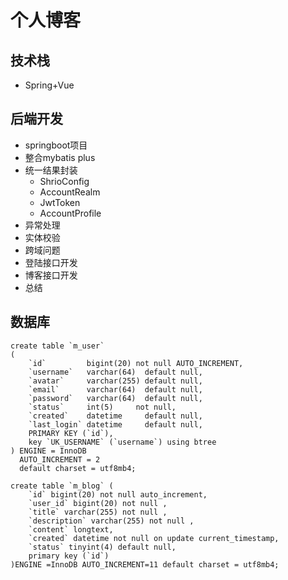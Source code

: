 # 个人博客



## 技术栈

- Spring+Vue

## 后端开发

- springboot项目
- 整合mybatis plus
- 统一结果封装
  - ShrioConfig
  - AccountRealm
  - JwtToken
  - AccountProfile
- 异常处理
- 实体校验
- 跨域问题
- 登陆接口开发
- 博客接口开发
- 总结

## 数据库

```mysql
create table `m_user`
(
    `id`         bigint(20) not null AUTO_INCREMENT,
    `username`   varchar(64)  default null,
    `avatar`     varchar(255) default null,
    `email`      varchar(64)  default null,
    `password`   varchar(64)  default null,
    `status`     int(5)     not null,
    `created`    datetime     default null,
    `last_login` datetime     default null,
    PRIMARY KEY (`id`),
    key `UK_USERNAME` (`username`) using btree
) ENGINE = InnoDB
  AUTO_INCREMENT = 2
  default charset = utf8mb4;
  
create table `m_blog` (
    `id` bigint(20) not null auto_increment,
    `user_id` bigint(20) not null ,
    `title` varchar(255) not null ,
    `description` varchar(255) not null ,
    `content` longtext,
    `created` datetime not null on update current_timestamp,
    `status` tinyint(4) default null,
    primary key (`id`)
)ENGINE =InnoDB AUTO_INCREMENT=11 default charset = utf8mb4;
```

